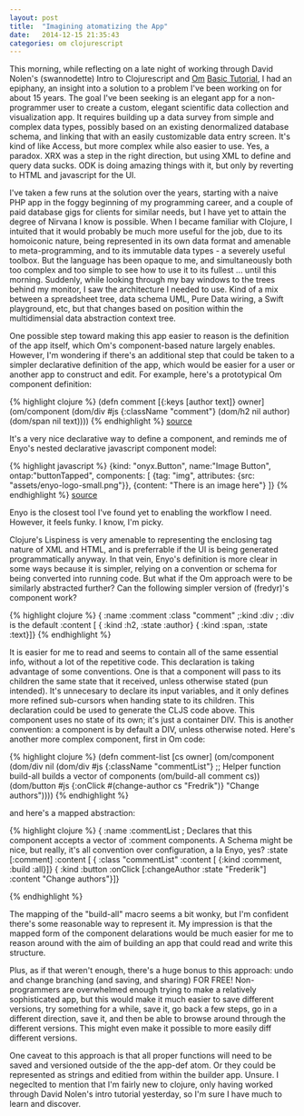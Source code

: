 ```yaml
---
layout: post
title:  "Imagining atomatizing the App"
date:   2014-12-15 21:35:43
categories: om clojurescript
---
```


This morning, while reflecting on a late night of working through David Nolen's (swannodette) Intro to Clojurescript and [Om][om] [Basic Tutorial][om-tut], I had an epiphany, an insight into a solution to a problem I've been working on for about 15 years.  The goal I've been seeking is an elegant app for a non-programmer user to create a custom, elegant scientific data collection and visualization app.  It requires building up a data survey from simple and complex data types, possibly based on an existing denormalized database schema, and linking that with an easily customizable data entry screen.  It's kind of like Access, but more complex while also easier to use.  Yes, a paradox.  XRX was a step in the right direction, but using XML to define and query data sucks.  ODK is doing amazing things with it, but only by reverting to HTML and javascript for the UI.

I've taken a few runs at the solution over the years, starting with a naive PHP app in the foggy beginning of my programming career, and a couple of paid database gigs for clients for similar needs, but I have yet to attain the degree of Nirvana I know is possible.  When I became familiar with Clojure, I intuited that it would probably be much more useful for the job, due to its homoiconic nature, being represented in its own data format and amenable to meta-programming, and to its immutable data types - a severely useful toolbox.  But the language has been opaque to me, and simultaneously both too complex and too simple to see how to use it to its fullest ... until this morning.  Suddenly, while looking through my bay windows to the trees behind my monitor, I saw the architecture I needed to use.  Kind of a mix between a spreadsheet tree, data schema UML, Pure Data wiring, a Swift playground, etc, but that changes based on position within the multidimensial data abstraction context tree.

One possible step toward making this app easier to reason is the definition of the app itself, which Om's component-based nature largely enables.  However, I'm wondering if there's an additional step that could be taken to a simpler declarative definition of the app, which would be easier for a user or another app to construct and edit.  For example, here's a prototypical Om component definition:

{% highlight clojure %}
(defn comment [{:keys [author text]} owner]
  (om/component
    (dom/div #js {:className "comment"}
      (dom/h2 nil author)
      (dom/span nil text))))
{% endhighlight %}
[source][fredyr-gist]

It's a very nice declarative way to define a component, and reminds me of Enyo's nested declarative javascript component model:

{% highlight javascript %}
{kind: "onyx.Button", name:"Image Button", ontap:"buttonTapped", components: [
  {tag: "img", attributes: {src: "assets/enyo-logo-small.png"}},
  {content: "There is an image here"}
]}
{% endhighlight %}
[source][enyo]

Enyo is the closest tool I've found yet to enabling the workflow I need.  However, it feels funky.  I know, I'm picky.

Clojure's Lispiness is very amenable to representing the enclosing tag nature of XML and HTML, and is preferrable if the UI is being generated programmatically anyway.  In that vein, Enyo's definition is more clear in some ways because it is simpler, relying on a convention or schema for being converted into running code.  But what if the Om approach were to be similarly abstracted further?  Can the following simpler version of (fredyr)'s component work?

{% highlight clojure %}
{ :name :comment
  :class "comment"
  ;:kind :div ; :div is the default
  :content [
   { :kind :h2, :state :author}
   { :kind :span, :state :text}]}
{% endhighlight %}

It is easier for me to read and seems to contain all of the same essential info, without a lot of the repetitive code.  This declaration is taking advantage of some conventions.  One is that a component will pass to its children the same state that it received, unless otherwise stated (pun intended).  It's unnecesary to declare its input variables, and it only defines more refined sub-cursors when handing state to its children.  This declaration could be used to generate the CLJS code above.  This component uses no state of its own; it's just a container DIV.  This is another convention: a component is by default a DIV, unless otherwise noted.  Here's another more complex component, first in Om code:

{% highlight clojure %}
(defn comment-list [cs owner]
  (om/component
    (dom/div nil
      (dom/div #js {:className "commentList"}
        ;; Helper function build-all builds a vector of components
        (om/build-all comment cs))
      (dom/button #js
        {:onClick #(change-author cs "Fredrik")}
        "Change authors"))))
{% endhighlight %}

and here's a mapped abstraction:

{% highlight clojure %}
{ :name :commentList
  ; Declares that this component accepts a vector of :comment components.  A Schema might be nice, but really, it's all convention over configuration, a la Enyo, yes?
  :state [:comment]
  :content [
    { :class "commentList"
      :content [
        {:kind :comment, :build :all}]}
    { :kind :button
      :onClick [:changeAuthor :state "Frederik"]
      :content "Change authors"}]}

{% endhighlight %}

The mapping of the "build-all" macro seems a bit wonky, but I'm confident there's some reasonable way to represent it.  My impression is that the mapped form of the component delarations would be much easier for me to reason around with the aim of building an app that could read and write this structure.

Plus, as if that weren't enough, there's a huge bonus to this approach: undo and change branching (and saving, and sharing) FOR FREE!  Non-programmers are overwhelmed enough trying to make a relatively sophisticated app, but this would make it much easier to save different versions, try something for a while, save it, go back a few steps, go in a different direction, save it, and then be able to browse around through the different versions.  This might even make it possible to more easily diff different versions.

One caveat to this approach is that all proper functions will need to be saved and versioned outside of the the app-def atom.  Or they could be represented as strings and editied from within the builder app.  Unsure.  I negeclted to mention that I'm fairly new to clojure, only having worked through David Nolen's intro tutorial yesterday, so I'm sure I have much to learn and discover.


[fredyr-gist]:      https://gist.github.com/fredyr/8460923
[enyo]:   https://github.com/enyojs/onyx/blob/master/samples/ButtonSample.js
[om]: https://github.com/swannodette/om
[om-tut]: https://github.com/swannodette/om/wiki/Basic-Tutorial
